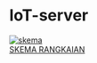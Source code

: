 # IoT-server

<a href="https://imgbb.com/"><img src="https://i.ibb.co/xSX8bch/skema.png" alt="skema" border="0"></a><br /><a target='_blank' href='https://id.imgbb.com/'>SKEMA RANGKAIAN</a><br />

